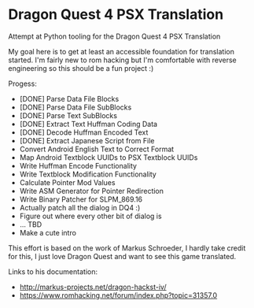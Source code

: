 # Dragon Quest 4 PSX Translation
Attempt at Python tooling for the Dragon Quest 4 PSX Translation

My goal here is to get at least an accessible foundation for translation started. I'm fairly new to rom hacking but I'm comfortable with reverse engineering so this should be a fun project :)

Progess:

* [DONE] Parse Data File Blocks
* [DONE] Parse Data File SubBlocks
* [DONE] Parse Text SubBlocks
* [DONE] Extract Text Huffman Coding Data
* [DONE] Decode Huffman Encoded Text
* [DONE] Extract Japanese Script from File
* Convert Android English Text to Correct Format
* Map Android Textblock UUIDs to PSX Textblock UUIDs
* Write Huffman Encode Functionality
* Write Textblock Modification Functionality
* Calculate Pointer Mod Values
* Write ASM Generator for Pointer Redirection
* Write Binary Patcher for SLPM_869.16
* Actually patch all the dialog in DQ4 :)
* Figure out where every other bit of dialog is
* ... TBD
* Make a cute intro

This effort is based on the work of Markus Schroeder, I hardly take credit for this, I just love Dragon Quest and want to see this game translated.

Links to his documentation:
* http://markus-projects.net/dragon-hackst-iv/
* https://www.romhacking.net/forum/index.php?topic=31357.0